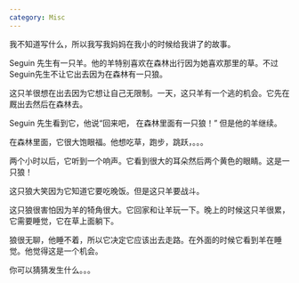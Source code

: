 ```yaml
---
category: Misc
---
```


我不知道写什么，所以我写我妈妈在我小的时候给我讲了的故事。

Seguin 先生有一只羊。他的羊特别喜欢在森林出行因为她喜欢那里的草。不过Seguin先生不让它出去因为在森林有一只狼。

这只羊很想在出去因为它想让自己无限制。一天，这只羊有一个逃的机会。它先在厩出去然后在森林去。

Seguin 先生看到它，他说“回来吧， 在森林里面有一只狼！” 但是他的羊继续。

在森林里面，它很大饱眼福。他想吃草，跑步，跳跃，。。。

两个小时以后，它听到一个响声。它看到很大的耳朵然后两个黄色的眼睛。这是一只狼！

这只狼大笑因为它知道它要吃晚饭。但是这只羊要战斗。

这只狼很害怕因为羊的犄角很大。它回家和让羊玩一下。晚上的时候这只羊很累， 它需要睡觉，它在草上面躺下。

狼很无聊，他睡不着，所以它决定它应该出去走路。在外面的时候它看到羊在睡觉。他觉得这是一个机会。

你可以猜猜发生什么。。。
